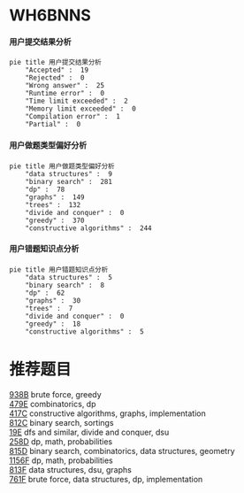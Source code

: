 # WH6BNNS

<!-- tabs:start -->



#### **用户提交结果分析**

```mermaid
pie title 用户提交结果分析
    "Accepted" :  19
    "Rejected" :  0
    "Wrong answer" :  25
    "Runtime error" :  0
    "Time limit exceeded" :  2
    "Memory limit exceeded" :  0
    "Compilation error" :  1
    "Partial" :  0
```

#### **用户做题类型偏好分析**

```mermaid
pie title 用户做题类型偏好分析
    "data structures" :  9
    "binary search" :  281
    "dp" :  78
    "graphs" :  149
    "trees" :  132
    "divide and conquer" :  0
    "greedy" :  370
    "constructive algorithms" :  244
```
#### **用户错题知识点分析**

```mermaid
pie title 用户错题知识点分析
    "data structures" :  5
    "binary search" :  8
    "dp" :  62
    "graphs" :  30
    "trees" :  7
    "divide and conquer" :  0
    "greedy" :  18
    "constructive algorithms" :  5
```



<!-- tabs:end -->
# 推荐题目
[938B](https://codeforces.com/contest/938/problem/B)		brute force,
                        greedy		  
[479E](https://codeforces.com/contest/479/problem/E)		combinatorics,
                        dp		  
[417C](https://codeforces.com/contest/417/problem/C)		constructive algorithms,
                        graphs,
                        implementation		  
[812C](https://codeforces.com/contest/812/problem/C)		binary search,
                        sortings		  
[19E](https://codeforces.com/contest/19/problem/E)		dfs and similar,
                        divide and conquer,
                        dsu		  
[258D](https://codeforces.com/contest/258/problem/D)		dp,
                        math,
                        probabilities		  
[815D](https://codeforces.com/contest/815/problem/D)		binary search,
                        combinatorics,
                        data structures,
                        geometry		  
[1156F](https://codeforces.com/contest/1156/problem/F)		dp,
                        math,
                        probabilities		  
[813F](https://codeforces.com/contest/813/problem/F)		data structures,
                        dsu,
                        graphs		  
[761F](https://codeforces.com/contest/761/problem/F)		brute force,
                        data structures,
                        dp,
                        implementation		  
